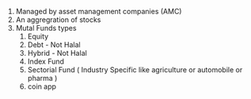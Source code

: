
1. Managed by asset management companies (AMC)
2. An aggregration of stocks
3. Mutal Funds types
   1. Equity 
   2. Debt - Not Halal
   3. Hybrid - Not Halal
   4. Index Fund
   5. Sectorial Fund ( Industry Specific like agriculture or automobile or pharma )
   6. coin app